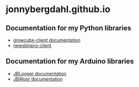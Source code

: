 # jonnybergdahl.github.io

## Documentation for my Python libraries

 - [growcube-client documentation](growcube-client/)
 - [newsbinpro-client](newsbinpro-client/)

## Documentation for my Arduino libraries

 - [JBLogger documentation](jblogger/)
 - [JBWopr documentation](jbwopr/)


